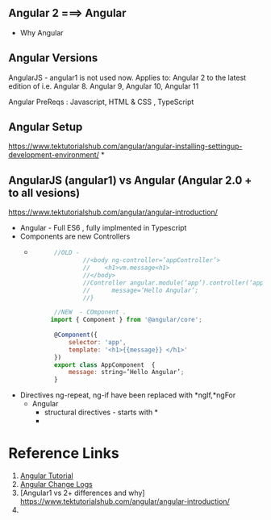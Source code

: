 ## Angular 2 ===> Angular
* Why Angular 

## Angular Versions 
AngularJS - angular1 is not used now. 
Applies to: Angular 2 to the latest edition of i.e. Angular 8. Angular 9, Angular 10, Angular 11

Angular PreReqs : Javascript, HTML & CSS , TypeScript

## Angular Setup
https://www.tektutorialshub.com/angular/angular-installing-settingup-development-environment/
* 



## AngularJS (angular1) vs Angular (Angular 2.0 + to all vesions)
https://www.tektutorialshub.com/angular/angular-introduction/
* Angular - Full ES6 , fully implmented in Typescript
* Components are new Controllers
    * ```javascript
            //OLD - 
                    //<body ng-controller=’appController’>     
                    //    <h1>vm.message<h1> 
                    //</body> 
                    //Controller angular.module(‘app’).controller(‘appController’,appcontroller) {     
                    //      message=’Hello Angular’; 
                    //}

            //NEW  - COmponent .        
           import { Component } from '@angular/core'; 
 
            @Component({     
                selector: 'app',     
                template: '<h1>{{message}} </h1>' 
            }) 
            export class AppComponent  {
                message: string=’Hello Angular’; 
            }
        ```
* Directives ng-repeat, ng-if have been replaced with *ngIf,*ngFor 
    * Angular 
        * structural directives - starts with *  
        * 







# Reference Links
1. [Angular Tutorial](https://www.tektutorialshub.com/angular-tutorial/#angular-versions)
2. [Angular Change Logs](https://github.com/angular/angular/blob/master/CHANGELOG.md) 
3. [Angular1 vs 2+ differences and why] https://www.tektutorialshub.com/angular/angular-introduction/
4. 



